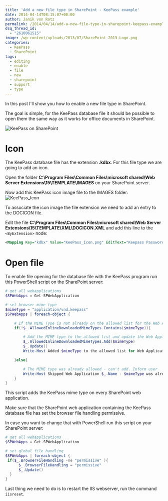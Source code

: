 ```yaml
---
title: 'Add a new file type in SharePoint - KeePass example'
date: 2014-04-14T08:15:07+00:00
author: Janik von Rotz
permalink: /2014/04/14/add-a-new-file-type-in-sharepoint-keepass-example/
dsq_thread_id:
  - "2610061515"
image: /wp-content/uploads/2013/07/SharePoint-2013-Logo.png
categories:
  - KeePass
  - SharePoint
tags:
  - editing
  - enable
  - file
  - new
  - sharepoint
  - support
  - type
---
```

In this post I'll show you how to enable a new file type in SharePoint.

The goal is simple, for the KeePass database file it should be possible to open them the same way as it works for office documents in SharePoint.

![KeePass on SharePoint](/wp-content/uploads/2014/04/KeePass-on-SharePoint.jpg)
<!--more-->
# Icon

The KeePass database file has the extension **.kdbx**. For this file type we are going to add an icon.

Open the folder **C:\Program Files\Common Files\microsoft shared\Web Server Extensions\15\TEMPLATE\IMAGES** on your SharePoint server.

Now add this KeePass icon image file to the IMAGES folder: ![KeePass_Icon](/wp-content/uploads/2014/04/KeePass_Icon.png)

To associate the icon image the file extension we need to add an entry to the DOCICON file.

Edit the file **C:\Program Files\Common Files\microsoft shared\Web Server Extensions\15\TEMPLATE\XML\DOCICON.XML** and add this line to the `<ByExtension>` node:

```xml
<Mapping Key="kdbx" Value="KeePass_Icon.png" EditText="Keepass Password Manager"/>
```

# Open file

To enable file opening for the database file with the KeePass program run this PowerShell script on the SharePoint server:

```powershell
# get all webapplications
$SPWebApps = Get-SPWebApplication

# set browser mime type
$mimeType = "application/vnd.keepass"
$SPWebApps | foreach-object { 

    # If the MIME Type is not already on the allowed list for the Web Application 
    if(!$_.AllowedInlineDownloadedMimeTypes.Contains($mimeType)){ 

        # Add the MIME type to the allowed list and update the Web Application 
        $_.AllowedInlineDownloadedMimeTypes.Add($mimeType) 
        $_.Update() 
        Write-Host Added $mimeType to the allowed list for Web Application $_.Name 

    }else{ 

        # The MIME type was already allowed - can't add. Inform user 
        Write-Host Skipped Web Application $_.Name - $mimeType was already allowed 
    } 
}
```

This script adds the KeePass mime type on every SharePoint web application.

Make sure that the SharePoint web application containing the KeePass database file has set the browser file handling permissive.

In case you want to change that with PowerShell run this script on your SharePoint server:

```powershell
# get all webapplications
$SPWebApps = Get-SPWebApplication

# set global file handling
$SPWebApps | foreach-object {
 if($_.BrowserFileHandling -ne "permissive" ){
      $_.BrowserFileHandling = "permissive" 
      $_.Update()
  }
}
```

Last thing we need to do is to restart the IIS webserver, run the command `iisreset`.
